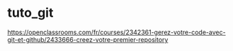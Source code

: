 # tuto_git
https://openclassrooms.com/fr/courses/2342361-gerez-votre-code-avec-git-et-github/2433666-creez-votre-premier-repository
